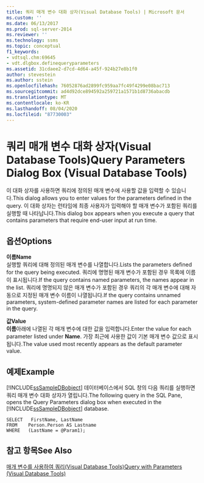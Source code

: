```yaml
---
title: 쿼리 매개 변수 대화 상자(Visual Database Tools) | Microsoft 문서
ms.custom: ''
ms.date: 06/13/2017
ms.prod: sql-server-2014
ms.reviewer: ''
ms.technology: ssms
ms.topic: conceptual
f1_keywords:
- vdtsql.chm:69645
- vdt.dlgbox.definequeryparameters
ms.assetid: 31cdaee2-d7cd-4d64-a45f-924b27e8b1f0
author: stevestein
ms.author: sstein
ms.openlocfilehash: 76052876ad2899fc959aa7fc49f4299e08bac713
ms.sourcegitcommit: ad4d92dce894592a259721a1571b1d8736abacdb
ms.translationtype: MT
ms.contentlocale: ko-KR
ms.lasthandoff: 08/04/2020
ms.locfileid: "87730003"
---
```

# <a name="query-parameters-dialog-box-visual-database-tools"></a><span data-ttu-id="13c02-102">쿼리 매개 변수 대화 상자(Visual Database Tools)</span><span class="sxs-lookup"><span data-stu-id="13c02-102">Query Parameters Dialog Box (Visual Database Tools)</span></span>
  <span data-ttu-id="13c02-103">이 대화 상자를 사용하면 쿼리에 정의된 매개 변수에 사용할 값을 입력할 수 있습니다.</span><span class="sxs-lookup"><span data-stu-id="13c02-103">This dialog allows you to enter values for the parameters defined in the query.</span></span> <span data-ttu-id="13c02-104">이 대화 상자는 런타임에 최종 사용자가 입력해야 할 매개 변수가 포함된 쿼리를 실행할 때 나타납니다.</span><span class="sxs-lookup"><span data-stu-id="13c02-104">This dialog box appears when you execute a query that contains parameters that require end-user input at run time.</span></span>  
  
## <a name="options"></a><span data-ttu-id="13c02-105">옵션</span><span class="sxs-lookup"><span data-stu-id="13c02-105">Options</span></span>  
 <span data-ttu-id="13c02-106">**이름**</span><span class="sxs-lookup"><span data-stu-id="13c02-106">**Name**</span></span>  
 <span data-ttu-id="13c02-107">실행할 쿼리에 대해 정의된 매개 변수를 나열합니다.</span><span class="sxs-lookup"><span data-stu-id="13c02-107">Lists the parameters defined for the query being executed.</span></span> <span data-ttu-id="13c02-108">쿼리에 명명된 매개 변수가 포함된 경우 목록에 이름이 표시됩니다.</span><span class="sxs-lookup"><span data-stu-id="13c02-108">If the query contains named parameters, the names appear in the list.</span></span> <span data-ttu-id="13c02-109">쿼리에 명명되지 않은 매개 변수가 포함된 경우 쿼리의 각 매개 변수에 대해 자동으로 지정된 매개 변수 이름이 나열됩니다.</span><span class="sxs-lookup"><span data-stu-id="13c02-109">If the query contains unnamed parameters, system-defined parameter names are listed for each parameter in the query.</span></span>  
  
 <span data-ttu-id="13c02-110">**값**</span><span class="sxs-lookup"><span data-stu-id="13c02-110">**Value**</span></span>  
 <span data-ttu-id="13c02-111">**이름**아래에 나열된 각 매개 변수에 대한 값을 입력합니다.</span><span class="sxs-lookup"><span data-stu-id="13c02-111">Enter the value for each parameter listed under **Name**.</span></span> <span data-ttu-id="13c02-112">가장 최근에 사용한 값이 기본 매개 변수 값으로 표시됩니다.</span><span class="sxs-lookup"><span data-stu-id="13c02-112">The value used most recently appears as the default parameter value.</span></span>  
  
## <a name="example"></a><span data-ttu-id="13c02-113">예제</span><span class="sxs-lookup"><span data-stu-id="13c02-113">Example</span></span>  
 <span data-ttu-id="13c02-114">[!INCLUDE[ssSampleDBobject](../../includes/sssampledbobject-md.md)] 데이터베이스에서 SQL 창의 다음 쿼리를 실행하면 쿼리 매개 변수 대화 상자가 열립니다.</span><span class="sxs-lookup"><span data-stu-id="13c02-114">The following query in the SQL Pane, opens the Query Parameters dialog box when executed in the [!INCLUDE[ssSampleDBobject](../../includes/sssampledbobject-md.md)] database.</span></span>  
  
```  
SELECT   FirstName, LastName  
FROM    Person.Person AS Lastname  
WHERE   (LastName = @Param1);  
```  
  
## <a name="see-also"></a><span data-ttu-id="13c02-115">참고 항목</span><span class="sxs-lookup"><span data-stu-id="13c02-115">See Also</span></span>  
 [<span data-ttu-id="13c02-116">매개 변수를 사용하여 쿼리&#40;Visual Database Tools&#41;</span><span class="sxs-lookup"><span data-stu-id="13c02-116">Query with Parameters &#40;Visual Database Tools&#41;</span></span>](visual-database-tools.md)  
  
  
